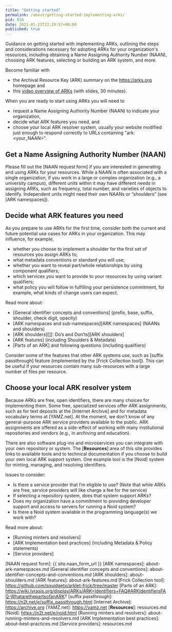 ```yaml
---
title: "Getting started"
permalink: /about/getting-started-implementing-arks/
pid: 816
date: 2021-01-23T22:29:57+00:00
published: true
---
```


Guidance on getting started with implementing ARKs, outlining the steps and
considerations necessary for adopting ARKs for your organization's resources,
including obtaining a Name Assigning Authority Number (NAAN), choosing ARK
features, selecting or building an ARK system, and more.

<!--more-->

Become familiar with

- the Archival Resource Key (ARK) summary on the https://arks.org homepage and
- this [video overview of ARKs](https://youtu.be/-RkMGFCGRic) (with slides, 30 minutes).

When you are ready to start using ARKs you will need to

-   request a Name Assigning Authority Number (NAAN) to indicate your organization,
-   decide what ARK features you need, and
-   choose your local ARK resolver system, usually your website modified
    just enough to respond correctly to URLs containing "ark:<your_NAAN>".

## Get a Name Assigning Authority Number (NAAN)

Please fill out the [NAAN request form] if you are interested in generating
and using ARKs for your resources. While a NAAN is often associated with a
single organization, if you work in a large or complex organization (e.g., a
university campus), different units within it may have different needs in
assigning ARKs, such as frequency, total number, and varieties of objects to
identify. Independent units might need their own NAANs or “shoulders” (see
[ARK namespaces]).

## Decide what ARK features you need

As you prepare to use ARKs for the first time, consider both the current and
future potential use cases for ARKs in your organization. This may influence,
for example,

-   whether you choose to implement a shoulder for the first set of resources
    you assign ARKs to;
-   what metadata conventions or standard you will use;
-   whether you want to reveal part/whole relationships by using component
    qualifiers;
-   which services you want to provide to your resources by using variant
    qualifiers;
-   what policy you will follow in fulfilling your persistence commitment, 
    for example, what kinds of change users can expect.

Read more about:

-   [General identifier concepts and conventions] (prefix, base, suffix,
    shoulder, check digit, opacity)
-   [ARK namespaces and sub-namespaces][ARK namespaces] (NAANs and shoulders)
-   [ARK shoulders][][: Do’s and Don’ts][ARK shoulders]
-   [ARK features] (including Shoulders & Metadata)
-   [Parts of an ARK] and following questions (including qualifiers)

Consider some of the features that other ARK systems use, such as [suffix
passthrough] feature (implemented by the [Frick Collection tool]).
This can be useful if your resources contain many sub-resources with a large
number of files per resource.

## Choose your local ARK resolver ystem

Because ARKs are free, open identifiers, there are many choices for
implementing them. Some free, specialized services offer ARK assignments, such
as for text deposits at the [Internet Archive] and for metadata vocabulary
terms at [YAMZ.net]. At the moment, we don’t know of any general-purpose ARK
service providers available to the public. ARK assignments are offered as a
side-effect of working with many institutional repositories and vendors (e.g.,
in archiving and education).

There are also software plug-ins and microservices you can integrate with your
own repository or system. The [**Resources**] area of this site provides links
to available tools and to technical documentation if you choose to build your
own local ARK support system. One example tool is the [Noid] system for minting,
managing, and resolving identifiers.

Issues to consider:

-   Is there a service provider that I’m eligible to use? (Note that while
    ARKs are free, service providers will like charge a fee for the service)
-   If selecting a repository system, does that system support ARKs?
-   Does my organization have a commitment to providing developer support and
    access to servers for running a Noid system?
-   Is there a Noid system available in the programming language(s) we work
    with?

Read more about:

-   [Running minters and resolvers]
-   [ARK Implementation best practices] (including Metadata & Policy
    statements)
-   [Service providers]


[NAAN request form]: {{ site.naan_form_url }}
[ARK namespaces]: about-ark-namespaces.md
[General identifier concepts and conventions]: about-identifier-concepts-and-conventions.md
[ARK shoulders]: about-shoulders.md
[ARK features]: about-ark-features.md
[Frick Collection tool]: https://github.com/squidgetx/arklet-frick/tree/master
[Parts of an ARK]: https://wiki.lyrasis.org/display/ARKs/ARK+Identifiers+FAQ#ARKIdentifiersFAQ-WhatarethepartsofanARK?
[suffix passthrough]: https://n2t.net/e/suffix_passthrough.html
[Internet Archive]: https://archive.org
[YAMZ.net]: https://yamz.net
[**Resources**]: resources.md
[Noid]: https://n2t.net/e/noid.html
[Running minters and resolvers]: about-running-minters-and-resolvers.md
[ARK Implementation best practices]: about-best-practices.md
[Service providers]: resources.md
